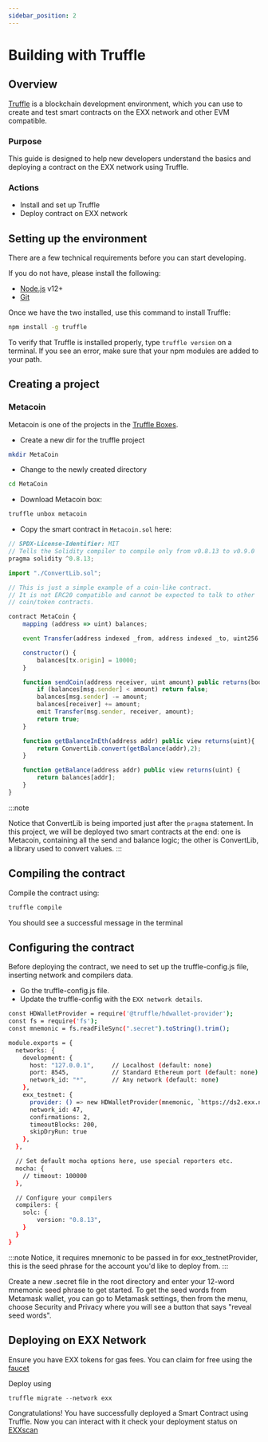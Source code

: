 ```yaml
---
sidebar_position: 2
---
```


# Building with Truffle 

## Overview 
[Truffle](https://trufflesuite.com/) is a blockchain development environment, which you can use to create and test smart contracts on the EXX network and other EVM compatible.

### Purpose 
This guide is designed to help new developers understand the basics and deploying a contract on the EXX network using Truffle.

### Actions 
- Install and set up Truffle
- Deploy contract on EXX network 

## Setting up the environment

There are a few technical requirements before you can start developing. 

If you do not have, please install the following:

- [Node.js](https://nodejs.org/en/download/) v12+ 
- [Git](https://git-scm.com/downloads)

Once we have the two installed, use this command to install Truffle:

```bash 
npm install -g truffle
```

To verify that Truffle is installed properly, type `truffle version` on a terminal. If you see an error, make sure that your npm modules are added to your path.

## Creating a project

### Metacoin  

Metacoin is one of the projects in the [Truffle Boxes](https://trufflesuite.com/boxes/). 

- Create a new dir for the truffle project 

```bash 
mkdir MetaCoin

```

- Change to the newly created directory

``` bash 
cd MetaCoin
```

- Download Metacoin box: 

```bash 
truffle unbox metacoin
```

- Copy the smart contract in `Metacoin.sol` here:

```js title="metacoin.sol"
// SPDX-License-Identifier: MIT
// Tells the Solidity compiler to compile only from v0.8.13 to v0.9.0
pragma solidity ^0.8.13;

import "./ConvertLib.sol";

// This is just a simple example of a coin-like contract.
// It is not ERC20 compatible and cannot be expected to talk to other
// coin/token contracts.

contract MetaCoin {
    mapping (address => uint) balances;

    event Transfer(address indexed _from, address indexed _to, uint256 _value);

    constructor() {
        balances[tx.origin] = 10000;
    }

    function sendCoin(address receiver, uint amount) public returns(bool sufficient) {
        if (balances[msg.sender] < amount) return false;
        balances[msg.sender] -= amount;
        balances[receiver] += amount;
        emit Transfer(msg.sender, receiver, amount);
        return true;
    }

    function getBalanceInEth(address addr) public view returns(uint){
        return ConvertLib.convert(getBalance(addr),2);
    }

    function getBalance(address addr) public view returns(uint) {
        return balances[addr];
    }
}

```

:::note 

Notice that ConvertLib is being imported just after the `pragma` statement. In this project, we will be deployed two smart contracts at the end: one is Metacoin, containing all the send and balance logic; the other is ConvertLib, a library used to convert values.
:::

## Compiling the contract 

Compile the contract using: 

``` js 
truffle compile
```

You should see a successful message in the terminal


## Configuring the contract 

Before deploying the contract, we need to set up the truffle-config.js file, inserting network and compilers data. 

- Go the truffle-config.js file.
- Update the truffle-config with the `EXX network details`.

```bash title="truffle-config.js"
const HDWalletProvider = require('@truffle/hdwallet-provider');
const fs = require('fs');
const mnemonic = fs.readFileSync(".secret").toString().trim();

module.exports = {
  networks: {
    development: {
      host: "127.0.0.1",     // Localhost (default: none)
      port: 8545,            // Standard Ethereum port (default: none)
      network_id: "*",       // Any network (default: none)
    },
    exx_testnet: {
      provider: () => new HDWalletProvider(mnemonic, `https://ds2.exx.network`),
      network_id: 47,
      confirmations: 2,
      timeoutBlocks: 200,
      skipDryRun: true
    },
  },

  // Set default mocha options here, use special reporters etc.
  mocha: {
    // timeout: 100000
  },

  // Configure your compilers
  compilers: {
    solc: {
        version: "0.8.13",
    }
  }
}
```

:::note 
Notice, it requires mnemonic to be passed in for exx_testnetProvider, this is the seed phrase for the account you'd like to deploy from. 
:::

Create a new .secret file in the root directory and enter your 12-word mnemonic seed phrase to get started. To get the seed words from Metamask wallet, you can go to Metamask settings, then from the menu, choose Security and Privacy where you will see a button that says "reveal seed words".

## Deploying on EXX Network

Ensure you have EXX tokens for gas fees. You can claim for free using the [faucet](https://faucet.exx.network)

Deploy using 
```js
truffle migrate --network exx
```

Congratulations! 
You have successfully deployed a Smart Contract using Truffle. Now you can interact with it check your deployment status on [EXXscan](https://testnet.exxscan.com/)